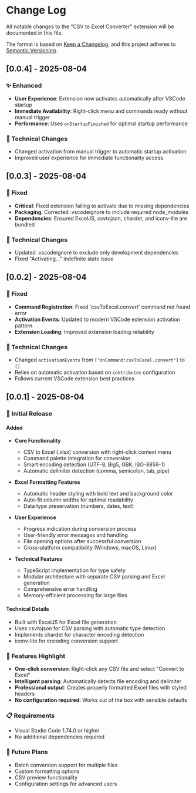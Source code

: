 # Change Log

All notable changes to the "CSV to Excel Converter" extension will be documented in this file.

The format is based on [Keep a Changelog](https://keepachangelog.com/en/1.0.0/),
and this project adheres to [Semantic Versioning](https://semver.org/spec/v2.0.0.html).

## [0.0.4] - 2025-08-04

### ✨ Enhanced
- **User Experience**: Extension now activates automatically after VSCode startup
- **Immediate Availability**: Right-click menu and commands ready without manual trigger
- **Performance**: Uses `onStartupFinished` for optimal startup performance

### 🔧 Technical Changes
- Changed activation from manual trigger to automatic startup activation
- Improved user experience for immediate functionality access

## [0.0.3] - 2025-08-04

### 🐛 Fixed
- **Critical**: Fixed extension failing to activate due to missing dependencies
- **Packaging**: Corrected .vscodeignore to include required node_modules
- **Dependencies**: Ensured ExcelJS, csvtojson, chardet, and iconv-lite are bundled

### 🔧 Technical Changes
- Updated .vscodeignore to exclude only development dependencies
- Fixed "Activating..." indefinite state issue

## [0.0.2] - 2025-08-04

### 🐛 Fixed
- **Command Registration**: Fixed 'csvToExcel.convert' command not found error
- **Activation Events**: Updated to modern VSCode extension activation pattern
- **Extension Loading**: Improved extension loading reliability

### 🔧 Technical Changes
- Changed `activationEvents` from `["onCommand:csvToExcel.convert"]` to `[]`
- Relies on automatic activation based on `contributes` configuration
- Follows current VSCode extension best practices

## [0.0.1] - 2025-08-04

### 🎉 Initial Release

#### Added
- **Core Functionality**
  - CSV to Excel (.xlsx) conversion with right-click context menu
  - Command palette integration for conversion
  - Smart encoding detection (UTF-8, Big5, GBK, ISO-8859-1)
  - Automatic delimiter detection (comma, semicolon, tab, pipe)

- **Excel Formatting Features**
  - Automatic header styling with bold text and background color
  - Auto-fit column widths for optimal readability
  - Data type preservation (numbers, dates, text)

- **User Experience**
  - Progress indication during conversion process
  - User-friendly error messages and handling
  - File opening options after successful conversion
  - Cross-platform compatibility (Windows, macOS, Linux)

- **Technical Features**
  - TypeScript implementation for type safety
  - Modular architecture with separate CSV parsing and Excel generation
  - Comprehensive error handling
  - Memory-efficient processing for large files

#### Technical Details
- Built with ExcelJS for Excel file generation
- Uses csvtojson for CSV parsing with automatic type detection
- Implements chardet for character encoding detection
- iconv-lite for encoding conversion support

### 🚀 Features Highlight
- **One-click conversion**: Right-click any CSV file and select "Convert to Excel"
- **Intelligent parsing**: Automatically detects file encoding and delimiter
- **Professional output**: Creates properly formatted Excel files with styled headers
- **No configuration required**: Works out of the box with sensible defaults

### 📋 Requirements
- Visual Studio Code 1.74.0 or higher
- No additional dependencies required

### 🔄 Future Plans
- Batch conversion support for multiple files
- Custom formatting options
- CSV preview functionality
- Configuration settings for advanced users